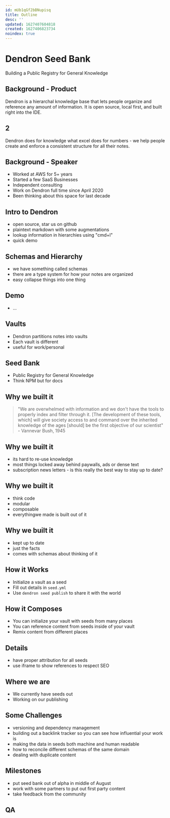 ```yaml
---
id: mUb1qGf2bBNupisq
title: Outline
desc: ''
updated: 1627407604818
created: 1627406823734
noindex: true
---
```


# Dendron Seed Bank 

Building a Public Registry for General Knowledge

## Background - Product

Dendron is a hierarchal knowledge base that lets people organize and reference any amount of information. It is open source, local first, and built right into the IDE.

## 2

Dendron does for knowledge what excel does for numbers - we help people create and enforce a consistent structure for all their notes. 

## Background - Speaker

- Worked at AWS for 5+ years
- Started a few SaaS Businesses
- Independent consulting
- Work on Dendron full time since April 2020 
- Been thinking about this space for last decade

## Intro to Dendron

- open source, star us on github
- plaintext markdown with some augmentations
- lookup information in hierarchies using "cmd+l"
- quick demo

## Schemas and Hierarchy

- we have something called schemas
- there are a type system for how your notes are organized
- easy collapse things into one thing

## Demo

- ...

## Vaults

- Dendron partitions notes into vaults
- Each vault is different
- useful for work/personal

## Seed Bank

- Public Registry for General Knowledge
- Think NPM but for docs

## Why we built it

> "We are overwhelmed with information and we don't have the tools to properly index and filter through it. [The development of these tools, which] will give society access to and command over the inherited knowledge of the ages [should] be the first objective of our scientist" - Vannevar Bush, 1945

## Why we built it

- its hard to re-use knowledge
- most things locked away behind paywalls, ads or dense text
- subscription news letters - is this really the best way to stay up to date?

## Why we built it

- think code
- modular
- composable
- everythingwe made is built out of it

## Why we built it

- kept up to date
- just the facts
- comes with schemas about thinking of it 

## How it Works

- Initialize a vault as a seed
- Fill out details in `seed.yml`
- Use `dendron seed publish` to share it with the world

## How it Composes

- You can initialize your vault with seeds from many places
- You can reference content from seeds inside of your vault
- Remix content from different places

## Details

- have proper attribution for all seeds
- use iframe to show references to respect SEO

## Where we are

- We currently have seeds out
- Working on our publishing 

## Some Challenges

- versioning and dependency management
- building out a backlink tracker so you can see how influential your work is
- making the data in seeds both machine and human readable
- how to reconcile different schemas of the same domain
- dealing with duplicate content

## Milestones

- put seed bank out of alpha in middle of August
- work with some partners to put out first party content
- take feedback from the community

## QA




